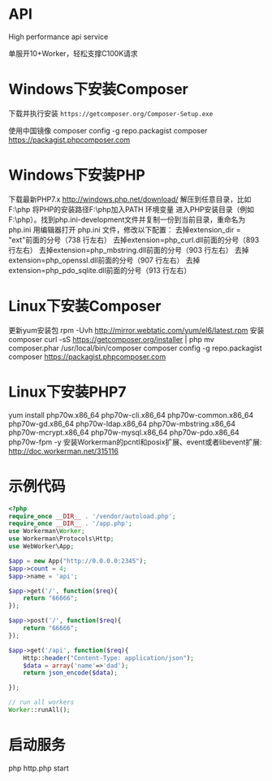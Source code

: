 API
========
High performance api service

单服开10+Worker，轻松支撑C100K请求

Windows下安装Composer
========
下载并执行安装
`https://getcomposer.org/Composer-Setup.exe`

使用中国镜像
composer config -g repo.packagist composer https://packagist.phpcomposer.com

Windows下安装PHP
========
下载最新PHP7.x http://windows.php.net/download/
解压到任意目录，比如F:\php
将PHP的安装路径F:\php加入PATH 环境变量
进入PHP安装目录（例如 F:\php）。找到php.ini-development文件并复制一份到当前目录，重命名为php.ini
用编辑器打开 php.ini 文件，修改以下配置：
去掉extension_dir = "ext"前面的分号（738 行左右）
去掉extension=php_curl.dll前面的分号（893 行左右）
去掉extension=php_mbstring.dll前面的分号（903 行左右）
去掉extension=php_openssl.dll前面的分号（907 行左右）
去掉extension=php_pdo_sqlite.dll前面的分号（913 行左右）

Linux下安装Composer
========
更新yum安装包
rpm -Uvh http://mirror.webtatic.com/yum/el6/latest.rpm
安装composer
curl -sS https://getcomposer.org/installer | php
mv composer.phar /usr/local/bin/composer
composer config -g repo.packagist composer https://packagist.phpcomposer.com

Linux下安装PHP7
========
yum install php70w.x86_64 php70w-cli.x86_64 php70w-common.x86_64 php70w-gd.x86_64 php70w-ldap.x86_64 php70w-mbstring.x86_64 php70w-mcrypt.x86_64 php70w-mysql.x86_64 php70w-pdo.x86_64 php70w-fpm -y
安装Workerman的pcntl和posix扩展、event或者libevent扩展: http://doc.workerman.net/315116

示例代码
========
```php
<?php
require_once __DIR__ . '/vendor/autoload.php';
require_once __DIR__ . '/app.php';
use Workerman\Worker;
use Workerman\Protocols\Http;
use WebWorker\App;

$app = new App("http://0.0.0.0:2345");
$app->count = 4;
$app->name = 'api';

$app->get('/', function($req){
	return "66666";
});

$app->post('/', function($req){
	return "66666";
});

$app->get('/api', function($req){
	Http::header("Content-Type: application/json");
	$data = array('name'=>'dad');
	return json_encode($data);

});

// run all workers
Worker::runAll();
```

启动服务
========
php http.php start